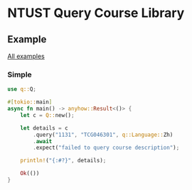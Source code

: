 # NTUST Query Course Library

## Example

[All examples](./examples/)

### Simple

```rust
use q::Q;

#[tokio::main]
async fn main() -> anyhow::Result<()> {
    let c = Q::new();

    let details = c
        .query("1131", "TCG046301", q::Language::Zh)
        .await
        .expect("failed to query course description");

    println!("{:#?}", details);

    Ok(())
}

```

